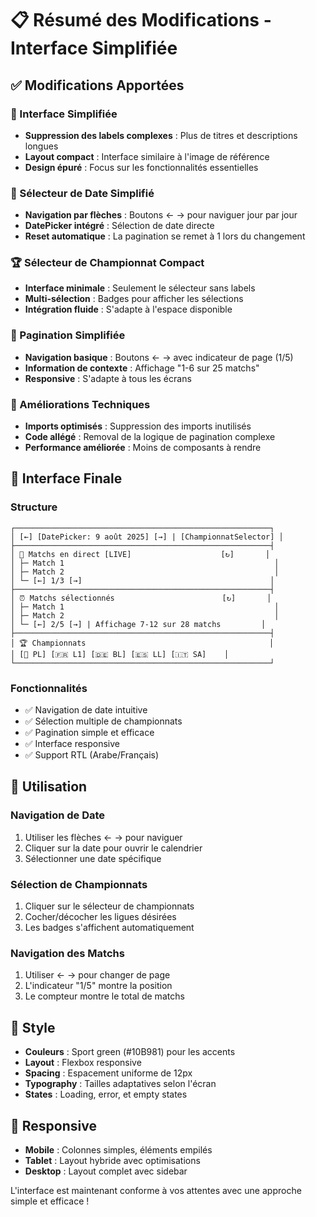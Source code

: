 # 📋 Résumé des Modifications - Interface Simplifiée

## ✅ Modifications Apportées

### 🎨 Interface Simplifiée
- **Suppression des labels complexes** : Plus de titres et descriptions longues
- **Layout compact** : Interface similaire à l'image de référence
- **Design épuré** : Focus sur les fonctionnalités essentielles

### 📅 Sélecteur de Date Simplifié
- **Navigation par flèches** : Boutons ← → pour naviguer jour par jour
- **DatePicker intégré** : Sélection de date directe
- **Reset automatique** : La pagination se remet à 1 lors du changement

### 🏆 Sélecteur de Championnat Compact
- **Interface minimale** : Seulement le sélecteur sans labels
- **Multi-sélection** : Badges pour afficher les sélections
- **Intégration fluide** : S'adapte à l'espace disponible

### 📄 Pagination Simplifiée
- **Navigation basique** : Boutons ← → avec indicateur de page (1/5)
- **Information de contexte** : Affichage "1-6 sur 25 matchs"
- **Responsive** : S'adapte à tous les écrans

### 🔧 Améliorations Techniques
- **Imports optimisés** : Suppression des imports inutilisés
- **Code allégé** : Removal de la logique de pagination complexe
- **Performance améliorée** : Moins de composants à rendre

## 🎯 Interface Finale

### Structure
```
┌─────────────────────────────────────────────────────────┐
│ [←] [DatePicker: 9 août 2025] [→] | [ChampionnatSelector] │
├─────────────────────────────────────────────────────────┤
│ 🔴 Matchs en direct [LIVE]                    [↻]       │
│ ├─ Match 1                                               │
│ ├─ Match 2                                               │
│ └─ [←] 1/3 [→]                                          │
├─────────────────────────────────────────────────────────┤
│ ⏰ Matchs sélectionnés                        [↻]       │
│ ├─ Match 1                                               │
│ ├─ Match 2                                               │
│ └─ [←] 2/5 [→] | Affichage 7-12 sur 28 matchs         │
├─────────────────────────────────────────────────────────┤
│ 🏆 Championnats                                         │
│ [🏴󠁧󠁢󠁥󠁮󠁧󠁿 PL] [🇫🇷 L1] [🇩🇪 BL] [🇪🇸 LL] [🇮🇹 SA]    │
└─────────────────────────────────────────────────────────┘
```

### Fonctionnalités
- ✅ Navigation de date intuitive
- ✅ Sélection multiple de championnats
- ✅ Pagination simple et efficace
- ✅ Interface responsive
- ✅ Support RTL (Arabe/Français)

## 🚀 Utilisation

### Navigation de Date
1. Utiliser les flèches ← → pour naviguer
2. Cliquer sur la date pour ouvrir le calendrier
3. Sélectionner une date spécifique

### Sélection de Championnats
1. Cliquer sur le sélecteur de championnats
2. Cocher/décocher les ligues désirées
3. Les badges s'affichent automatiquement

### Navigation des Matchs
1. Utiliser ← → pour changer de page
2. L'indicateur "1/5" montre la position
3. Le compteur montre le total de matchs

## 🎨 Style

- **Couleurs** : Sport green (#10B981) pour les accents
- **Layout** : Flexbox responsive
- **Spacing** : Espacement uniforme de 12px
- **Typography** : Tailles adaptatives selon l'écran
- **States** : Loading, error, et empty states

## 📱 Responsive

- **Mobile** : Colonnes simples, éléments empilés
- **Tablet** : Layout hybride avec optimisations
- **Desktop** : Layout complet avec sidebar

L'interface est maintenant conforme à vos attentes avec une approche simple et efficace !
